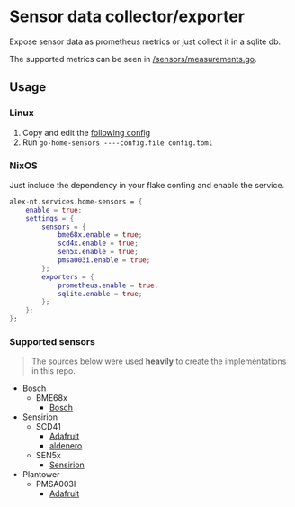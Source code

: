 # Sensor data collector/exporter

Expose sensor data as prometheus metrics or just collect it in a sqlite db.

The supported metrics can be seen in [/sensors/measurements.go](sensors/measurements.go).

## Usage

### Linux

1. Copy and edit the [following config](config.toml) 
2. Run `go-home-sensors ----config.file config.toml`

### NixOS

Just include the dependency in your flake confing and enable the service.

```nix
alex-nt.services.home-sensors = {
    enable = true;
    settings = {
        sensors = {
            bme68x.enable = true;
            scd4x.enable = true;
            sen5x.enable = true;
            pmsa003i.enable = true;
        };
        exporters = {
            prometheus.enable = true;
            sqlite.enable = true;
        };
    };
};
```

### Supported sensors

> The sources below were used **heavily** to create the implementations in this repo.

* Bosch
  * BME68x
    * [Bosch](https://github.com/boschsensortec/BME68x-Sensor-API)
* Sensirion
  * SCD41
    * [Adafruit](https://github.com/adafruit/Adafruit_CircuitPython_SCD4X/blob/main/adafruit_scd4x.py)
    * [aldenero](https://github.com/aldernero/scd4x/blob/main/scd4x.go)
  * SEN5x
    * [Sensirion](https://github.com/Sensirion/raspberry-pi-i2c-sen5x/blob/master/sen5x_i2c.c)
* Plantower
  * PMSA003I
    * [Adafruit](https://github.com/adafruit/Adafruit_CircuitPython_PM25)
